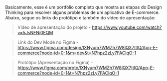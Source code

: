 Basicamente, esse é um portfólio completo que mostra as etapas do Design Thinking para resolver alguns problemas de um aplicativo de E-commerce. Abaixo, segue os links do protótipo e também do vídeo de apresentação:

> Vídeo de apresentação do projeto - https://www.youtube.com/watch?v=5JsNFNj0EQM

> Link do Dev Mode no Figma - https://www.figma.com/design/lXNyum7WMZh7W8lQX7ItlQ/App-E-commerce?node-id=0-1&m=dev&t=N7hpz2zLy7FAClqO-1

> Protótipo (Apresentação no Figma) - https://www.figma.com/proto/lXNyum7WMZh7W8lQX7ItlQ/App-E-commerce?node-id=0-1&t=N7hpz2zLy7FAClqO-1
